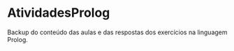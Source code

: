 # AtividadesProlog
Backup do conteúdo das aulas e das respostas dos exercícios na linguagem Prolog.
